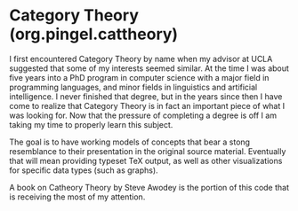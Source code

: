
Category Theory (org.pingel.cattheory)
======================================

I first encountered Category Theory by name when my advisor at UCLA suggested
that some of my interests seemed similar.
At the time I was about five years into a PhD program in computer science with
a major field in programming languages, and minor fields in linguistics and
artificial intelligence.
I never finished that degree, but in the years since then I have come to
realize that Category Theory is in fact an important piece of what I was
looking for.
Now that the pressure of completing a degree is off I am taking my time to
properly learn this subject.

The goal is to have working models of concepts that bear a stong resemblance to
their presentation in the original source material.
Eventually that will mean providing typeset TeX output, as well as other
visualizations for specific data types (such as graphs).

A book on Catheory Theory by Steve Awodey is the portion of this code
that is receiving the most of my attention.
